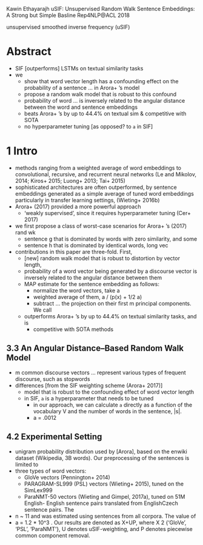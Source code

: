 Kawin Ethayarajh
uSIF: Unsupervised Random Walk Sentence Embeddings: A Strong but Simple Basline
Rep4NLP@ACL 2018

unsupervised smoothed inverse frequency (uSIF)

# Abstract

* SIF [outperforms] LSTMs on textual similarity tasks
* we
  * show that word vector length has a confounding effect
    on the probability of a sentence ... in Arora+ ’s model
  * propose a random walk model that is robust to this confound
  * probability of word ... is inversely related
    to the angular distance between the word and sentence embeddings
  * beats Arora+ ’s by up to 44.4% on textual sim & competitive with SOTA
  * no hyperparameter tuning [as opposed? to `a` in SIF]

# 1 Intro

* methods ranging from a weighted average of word embeddings to
  convolutional, recursive, and recurrent neural networks
  (Le and Mikolov, 2014; Kiros+ 2015; Luong+ 2013; Tai+ 2015)
* sophisticated architectures are often outperformed,
  by sentence embeddings generated as a simple average of tuned word embeddings
  particularly in transfer learning settings, (Wieting+ 2016b)
* Arora+ (2017) provided a more powerful approach
  * ‘weakly supervised’, since it requires hyperparameter tuning (Cer+ 2017)
* we first propose a class of worst-case scenarios for Arora+ ’s (2017) rand wk
  * sentence g that is dominated by words with zero similarity, and some
  * sentence h that is dominated by identical words, long vec 
* contributions in this paper are three-fold.  First,
  * [new] random walk model that is robust to distortion by vector length,
  * probability of a word vector being generated by a discourse vector is
    inversely related to the angular distance between them
  * MAP estimate for the sentence embedding as follows:
    * normalize the word vectors, take a
    * weighted average of them, a / (p(x) + 1/2 a)
    * subtract ... the projection on their first m principal components. We call
  * outperforms Arora+ ’s by up to 44.4% on textual similarity tasks, and is
    * competitive with SOTA methods

## 3.3 An Angular Distance–Based Random Walk Model

* m common discourse vectors ... represent various types of frequent discourse,
  such as stopwords
* differences [from the SIF weighting scheme (Arora+ 2017)]
  * model that is robust to the confounding effect of word vector length
  * in SIF, `a` is a hyperparameter that needs to be tuned 
    * in our approach, we can calculate `a` directly as a function of the
      vocabulary V and the number of words in the sentence, |s|.
    * a = .0012

## 4.2 Experimental Setting

* unigram probability distribution used by [Arora], based on the enwiki dataset
  (Wikipedia, 3B words). Our preprocessing of the sentences is limited to
* three types of word vectors: 
  * GloVe vectors (Pennington+ 2014)
  * PARAGRAM-SL999 (PSL) vectors (Wieting+ 2015), tuned on the SimLex999
  * ParaNMT-50 vectors (Wieting and Gimpel, 2017a), tuned on 51M English-
    English sentence pairs translated from EnglishCzech sentence pairs. The
* n ~ 11 and was estimated using sentences from all corpora. The value of 
* a = 1.2 * 10^3 . Our results are denoted as X+UP, where X 2 {‘GloVe’, ‘PSL’,
  ‘ParaNMT’}, U denotes uSIF-weighting, and P denotes piecewise common
  component removal.
